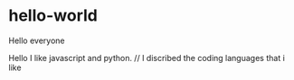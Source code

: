 # hello-world
Hello everyone 

Hello I like javascript and python. // I discribed the coding languages that i like 
